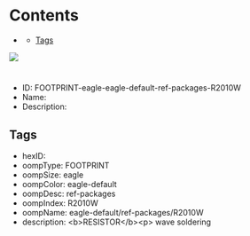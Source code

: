 



Contents
========

* [](#)
	* [Tags](#tags)
  
![][im]
# 

- ID: FOOTPRINT-eagle-eagle-default-ref-packages-R2010W
- Name: 
- Description: 

## Tags

- hexID: 
- oompType: FOOTPRINT
- oompSize: eagle
- oompColor: eagle-default
- oompDesc: ref-packages
- oompIndex: R2010W
- oompName: eagle-default/ref-packages/R2010W
- description: &lt;b&gt;RESISTOR&lt;/b&gt;&lt;p&gt;&#xD;
wave soldering



[im]: image.png
